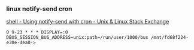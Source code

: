 ### linux notify-send cron

[shell - Using notify-send with cron - Unix &amp; Linux Stack Exchange](https://unix.stackexchange.com/questions/111188/using-notify-send-with-cron "shell - Using notify-send with cron - Unix &amp; Linux Stack Exchange")
 

```
0 9-23 * * * DISPLAY=:0 DBUS_SESSION_BUS_ADDRESS=unix:path=/run/user/1000/bus /mnt/fd68f224-e30e-4ea0->

```

